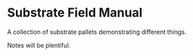 # Substrate Field Manual

A collection of substrate pallets demonstrating different things.

Notes will be plentiful.